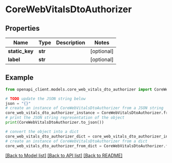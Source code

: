 # CoreWebVitalsDtoAuthorizer


## Properties

Name | Type | Description | Notes
------------ | ------------- | ------------- | -------------
**static_key** | **str** |  | [optional] 
**label** | **str** |  | [optional] 

## Example

```python
from openapi_client.models.core_web_vitals_dto_authorizer import CoreWebVitalsDtoAuthorizer

# TODO update the JSON string below
json = "{}"
# create an instance of CoreWebVitalsDtoAuthorizer from a JSON string
core_web_vitals_dto_authorizer_instance = CoreWebVitalsDtoAuthorizer.from_json(json)
# print the JSON string representation of the object
print(CoreWebVitalsDtoAuthorizer.to_json())

# convert the object into a dict
core_web_vitals_dto_authorizer_dict = core_web_vitals_dto_authorizer_instance.to_dict()
# create an instance of CoreWebVitalsDtoAuthorizer from a dict
core_web_vitals_dto_authorizer_from_dict = CoreWebVitalsDtoAuthorizer.from_dict(core_web_vitals_dto_authorizer_dict)
```
[[Back to Model list]](../README.md#documentation-for-models) [[Back to API list]](../README.md#documentation-for-api-endpoints) [[Back to README]](../README.md)


